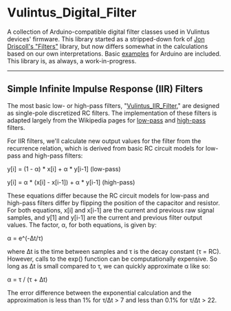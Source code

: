 # Vulintus_Digital_Filter

A collection of Arduino-compatible digital filter classes used in Vulintus devices' firmware. This library started as a stripped-down fork of [Jon Driscoll's "Filters"](https://github.com/JonHub/Filters) library, but now differs somewhat in the calculations based on our own interpretations. Basic [examples](examples/) for Arduino are included. This library is, as always, a work-in-progress.

---

## Simple Infinite Impulse Response (IIR) Filters

The most basic low- or high-pass filters, "[Vulintus_IIR_Filter](src/IIR_Filters/Vulintus_IIR_Filter.h)," are designed as single-pole discretized RC filters. The implementation of these filters is adapted largely from the Wikipedia pages for [low-pass](https://en.wikipedia.org/wiki/Low-pass_filter#Difference_equation_through_discrete_time_sampling) and [high-pass](https://en.wikipedia.org/wiki/High-pass_filter#Discrete-time_realization) filters.

For IIR filters, we'll calculate new output values for the filter from the recurrence relation, which is derived from basic RC circuit models for low-pass and high-pass filters:

   y\[i\] = (1 - α) * x\[i\] + α * y\[i-1\]           (low-pass)

   y\[i\] = α * (x\[i\] - x\[i-1\]) + α * y\[i-1\]    (high-pass)

These equations differ because the RC circuit models for low-pass and high-pass filters differ by flipping the position of the capacitor and resistor. For both equations, x\[i\] and x\[i-1\] are the current and previous raw signal samples, and y\[1\] and y\[i-1\] are the current and previous filter output values. The factor, α, for both equations, is given by:

   α = e^(-Δt/τ)

where Δt is the time between samples and τ is the decay constant (τ = RC). However, calls to the exp() function can be computationally expensive. So long as Δt is small compared to τ, we can quickly approximate α like so:

   α = τ / (τ + Δt)

The error difference between the exponential calculation and the approximation is less than 1% for τ/Δt > 7 and less than 0.1% for τ/Δt > 22.
